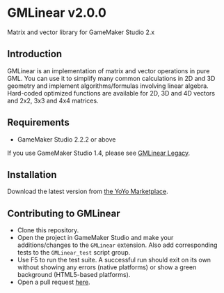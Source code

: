 # GMLinear v2.0.0

Matrix and vector library for GameMaker Studio 2.x

## Introduction

GMLinear is an implementation of matrix and vector operations in pure GML. You can use it to simplify many common calculations in 2D and 3D geometry and implement algorithms/formulas involving linear algebra. Hard-coded optimized functions are available for 2D, 3D and 4D vectors and 2x2, 3x3 and 4x4 matrices.

## Requirements

- GameMaker Studio 2.2.2 or above

If you use GameMaker Studio 1.4, please see [GMLinear Legacy](https://github.com/dicksonlaw583/gmlinear-legacy).

## Installation

Download the latest version from [the YoYo Marketplace](http://marketplace.yoyogames.com/assets/8170/gmlinear).

## Contributing to GMLinear

- Clone this repository.
- Open the project in GameMaker Studio and make your additions/changes to the `GMLinear` extension. Also add corresponding tests to the `GMLinear_test` script group.
- Use F5 to run the test suite. A successful run should exit on its own without showing any errors (native platforms) or show a green background (HTML5-based platforms).
- Open a pull request [here](https://github.com/dicksonlaw583/gmlinear2/issues).
